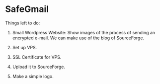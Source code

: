 SafeGmail
=========

Things left to do:

1. Small Wordpress Website: 
Show images of the process of sending an encrypted e-mail.
We can make use of the blog of SourceForge. 

2. Set up VPS. 

3. SSL Certificate for VPS.

4. Upload it to SourceForge.

5. Make a simple logo.
